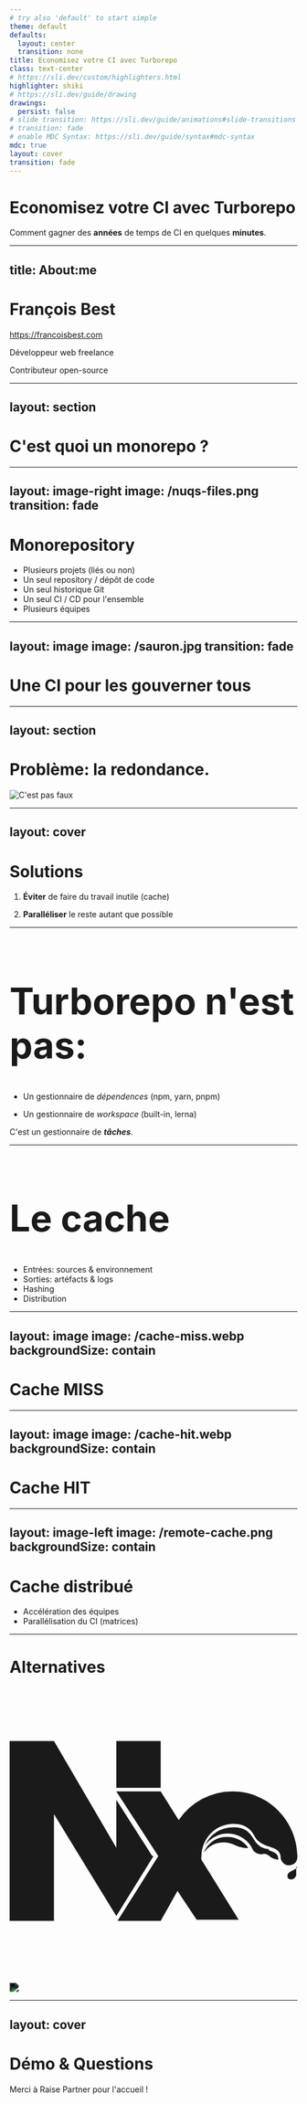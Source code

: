 ```yaml
---
# try also 'default' to start simple
theme: default
defaults:
  layout: center
  transition: none
title: Economisez votre CI avec Turborepo
class: text-center
# https://sli.dev/custom/highlighters.html
highlighter: shiki
# https://sli.dev/guide/drawing
drawings:
  persist: false
# slide transition: https://sli.dev/guide/animations#slide-transitions
# transition: fade
# enable MDC Syntax: https://sli.dev/guide/syntax#mdc-syntax
mdc: true
layout: cover
transition: fade
---
```


# Economisez votre CI avec **Turborepo**

Comment gagner des **années** de temps de CI en quelques **minutes**.

---
title: About:me
---

# **François Best**

https://francoisbest.com

Développeur web freelance

Contributeur open-source

---
layout: section
---

# **C'est quoi un monorepo ?**

---
layout: image-right
image: /nuqs-files.png
transition: fade
---

<h1 class="text-6xl font-bold">Monorepo<span class="text-gray-500">sitory</span></h1>

<ul class="text-xl">
  <li v-click>Plusieurs projets (liés ou non)</li>
  <li v-click>Un seul repository / dépôt de code</li>
  <li v-click>Un seul historique Git</li>
  <li v-click>Un seul CI / CD pour l'ensemble</li>
  <li v-click>Plusieurs équipes</li>
</ul>

---
layout: image
image: /sauron.jpg
transition: fade
---

<h1 class="font-bold text-shadow-xl text-center">Une CI pour les gouverner tous</h1>

---
layout: section
---

# Problème: la **redondance**.

<img alt="C'est pas faux" src="/perceval.gif" class="mx-auto block"/>

<!-- On perd du temps à refaire les même choses, pas nécessaire -->

---
layout: cover
---

# **Solutions**

<ol class="text-3xl space-y-8">
<li v-click>

**Éviter** de faire du travail inutile <span class="text-gray-500">(cache)</span>

</li>
<li v-click>

**Paralléliser** le reste autant que possible

</li>
</ol>

---

<h1 style="font-size:4rem;">Turborepo n'est <strong>pas</strong>:</h1>

<ul class="text-3xl space-y-8 my-16">
<li v-click>

Un gestionnaire de _dépendences_ <span class="text-gray-500">(npm, yarn, pnpm)</span>

</li>
<li v-click>

Un gestionnaire de _workspace_ <span class="text-gray-500">(built-in, lerna)</span>

</li>
</ul>

<v-click>

<p class="text-3xl">C'est un gestionnaire de <em><strong>tâches</strong></em>.</p>

</v-click>


<!--

3. Scripts dans package.json (build, test, lint)
-->

---

<h1 style="font-size:4rem;">Le cache</h1>

<ul class="text-3xl space-y-2 my-16">
  <li v-click>Entrées: sources & environnement</li>
  <li v-click>Sorties: artéfacts & logs</li>
  <li v-click>Hashing</li>
  <li v-click>Distribution</li>
</ul>

---
layout: image
image: /cache-miss.webp
backgroundSize: contain
---

# Cache **MISS**

---
layout: image
image: /cache-hit.webp
backgroundSize: contain
---

# Cache **HIT**

---
layout: image-left
image: /remote-cache.png
backgroundSize: contain
---

<!-- Le superpouvoir de Turborepo: le cache distribué -->

# Cache **distribué**

- Accélération des équipes
- Parallélisation du CI (matrices)

---

# Alternatives

<p/>

<svg role="img" viewBox="0 0 24 24" xmlns="http://www.w3.org/2000/svg" class="h-24 w-24" fill="currentColor"><title>Nx</title><path d="m12 14.1-3.1 5-5.2-8.5v8.9H0v-15h3.7l5.2 8.9v-4l3 4.7zm.6-5.7V4.5H8.9v3.9h3.7zm5.6 4.1a2 2 0 0 0-2 1.3 2 2 0 0 1 2.4-.7c.4.2 1 .4 1.3.3a2.1 2.1 0 0 0-1.7-.9zm3.4 1c-.4 0-.8-.2-1.1-.6l-.2-.3a2.1 2.1 0 0 0-.5-.6 2 2 0 0 0-1.2-.3 2.5 2.5 0 0 0-2.3 1.5 2.3 2.3 0 0 1 4 .4.8.8 0 0 0 .9.3c.5 0 .4.4 1.2.5v-.1c0-.4-.3-.5-.8-.7zm2 1.3a.7.7 0 0 0 .4-.6c0-3-2.4-5.5-5.4-5.5a5.4 5.4 0 0 0-4.5 2.4l-1.5-2.4H8.9l3.5 5.4L9 19.5h3.6L14 17l1.6 2.4h3.5l-3.1-5a.7.7 0 0 1 0-.3 2.7 2.7 0 0 1 2.6-2.7c1.5 0 1.7.9 2 1.3.7.8 2 .5 2 1.5a.7.7 0 0 0 1 .6zm.4.2c-.2.3-.6.3-.8.6-.1.3.1.4.1.4s.4.2.6-.3V15z"></path></svg>

<img src="/rush.svg" style="filter:invert(100%) hue-rotate(180deg);"/>

---
layout: cover
---

# Démo & Questions

Merci à Raise Partner pour l'accueil !
